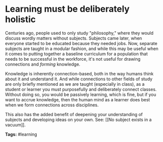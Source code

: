 # Learning must be deliberately holistic

Centuries ago, people used to only study "philosophy," where they would discuss wordly matters without subjects. Subjects came later, when everyone started to be educated because they needed jobs. Now, separate subjects are taught in a modular fashion, and while this may be useful when it comes to putting together a baseline curriculum for a population that needs to be successful in the workforce, it's not useful for drawing connections and *forming* knowledge.

Knowledge is inherently connection-based, both in the way humans think about it and understand it. And while connections to other fields of study are only briefly mentioned as we are taught (especially in class), as a student or learner you must purposefully and deliberately connect classes. Without doing so, you would be passively learning, which is fine, but if you want to accrue knowledge, then the human mind as a learner does best when we form connections across disciplines.

This also has the added benefit of deepening your understanding of subjects and developing ideas on your own. See: [[No subject exists in a vacuum]].

**Tags:** #learning